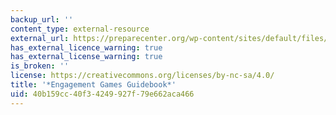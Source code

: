 ```yaml
---
backup_url: ''
content_type: external-resource
external_url: https://preparecenter.org/wp-content/sites/default/files/engagement-game-guide.pdf
has_external_licence_warning: true
has_external_license_warning: true
is_broken: ''
license: https://creativecommons.org/licenses/by-nc-sa/4.0/
title: '*Engagement Games Guidebook*'
uid: 40b159cc-40f3-4249-927f-79e662aca466
---
```

